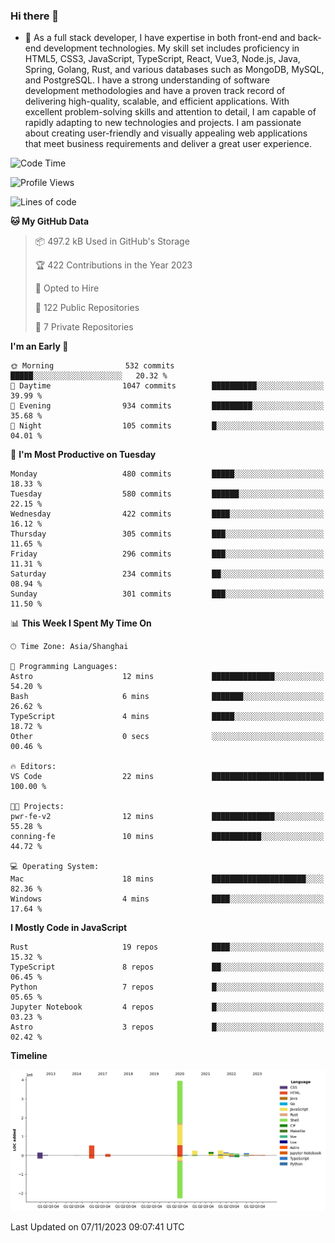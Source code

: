 ### Hi there 👋

- 🌱 As a full stack developer, I have expertise in both front-end and back-end development technologies. My skill set includes proficiency in HTML5, CSS3, JavaScript, TypeScript, React, Vue3, Node.js, Java, Spring, Golang, Rust, and various databases such as MongoDB, MySQL, and PostgreSQL. I have a strong understanding of software development methodologies and have a proven track record of delivering high-quality, scalable, and efficient applications. With excellent problem-solving skills and attention to detail, I am capable of rapidly adapting to new technologies and projects. I am passionate about creating user-friendly and visually appealing web applications that meet business requirements and deliver a great user experience.

<!--START_SECTION:waka-->
![Code Time](http://img.shields.io/badge/Code%20Time-1%2C157%20hrs%2036%20mins-blue)

![Profile Views](http://img.shields.io/badge/Profile%20Views-0-blue)

![Lines of code](https://img.shields.io/badge/From%20Hello%20World%20I%27ve%20Written-6.0%20million%20lines%20of%20code-blue)

**🐱 My GitHub Data** 

> 📦 497.2 kB Used in GitHub's Storage 
 > 
> 🏆 422 Contributions in the Year 2023
 > 
> 💼 Opted to Hire
 > 
> 📜 122 Public Repositories 
 > 
> 🔑 7 Private Repositories 
 > 
**I'm an Early 🐤** 

```text
🌞 Morning                532 commits         █████░░░░░░░░░░░░░░░░░░░░   20.32 % 
🌆 Daytime                1047 commits        ██████████░░░░░░░░░░░░░░░   39.99 % 
🌃 Evening                934 commits         █████████░░░░░░░░░░░░░░░░   35.68 % 
🌙 Night                  105 commits         █░░░░░░░░░░░░░░░░░░░░░░░░   04.01 % 
```
📅 **I'm Most Productive on Tuesday** 

```text
Monday                   480 commits         █████░░░░░░░░░░░░░░░░░░░░   18.33 % 
Tuesday                  580 commits         ██████░░░░░░░░░░░░░░░░░░░   22.15 % 
Wednesday                422 commits         ████░░░░░░░░░░░░░░░░░░░░░   16.12 % 
Thursday                 305 commits         ███░░░░░░░░░░░░░░░░░░░░░░   11.65 % 
Friday                   296 commits         ███░░░░░░░░░░░░░░░░░░░░░░   11.31 % 
Saturday                 234 commits         ██░░░░░░░░░░░░░░░░░░░░░░░   08.94 % 
Sunday                   301 commits         ███░░░░░░░░░░░░░░░░░░░░░░   11.50 % 
```


📊 **This Week I Spent My Time On** 

```text
🕑︎ Time Zone: Asia/Shanghai

💬 Programming Languages: 
Astro                    12 mins             ██████████████░░░░░░░░░░░   54.20 % 
Bash                     6 mins              ███████░░░░░░░░░░░░░░░░░░   26.62 % 
TypeScript               4 mins              █████░░░░░░░░░░░░░░░░░░░░   18.72 % 
Other                    0 secs              ░░░░░░░░░░░░░░░░░░░░░░░░░   00.46 % 

🔥 Editors: 
VS Code                  22 mins             █████████████████████████   100.00 % 

🐱‍💻 Projects: 
pwr-fe-v2                12 mins             ██████████████░░░░░░░░░░░   55.28 % 
conning-fe               10 mins             ███████████░░░░░░░░░░░░░░   44.72 % 

💻 Operating System: 
Mac                      18 mins             █████████████████████░░░░   82.36 % 
Windows                  4 mins              ████░░░░░░░░░░░░░░░░░░░░░   17.64 % 
```

**I Mostly Code in JavaScript** 

```text
Rust                     19 repos            ████░░░░░░░░░░░░░░░░░░░░░   15.32 % 
TypeScript               8 repos             ██░░░░░░░░░░░░░░░░░░░░░░░   06.45 % 
Python                   7 repos             █░░░░░░░░░░░░░░░░░░░░░░░░   05.65 % 
Jupyter Notebook         4 repos             █░░░░░░░░░░░░░░░░░░░░░░░░   03.23 % 
Astro                    3 repos             █░░░░░░░░░░░░░░░░░░░░░░░░   02.42 % 
```



**Timeline**

![Lines of Code chart](https://raw.githubusercontent.com/elton/elton/main/assets/bar_graph.png)


 Last Updated on 07/11/2023 09:07:41 UTC
<!--END_SECTION:waka-->

<!--
**elton/elton** is a ✨ _special_ ✨ repository because its `README.md` (this file) appears on your GitHub profile.

Here are some ideas to get you started:

- 🔭 I’m currently working on ...
- 🌱 I’m currently learning ...
- 👯 I’m looking to collaborate on ...
- 🤔 I’m looking for help with ...
- 💬 Ask me about ...
- 📫 How to reach me: ...
- 😄 Pronouns: ...
- ⚡ Fun fact: ...
-->
